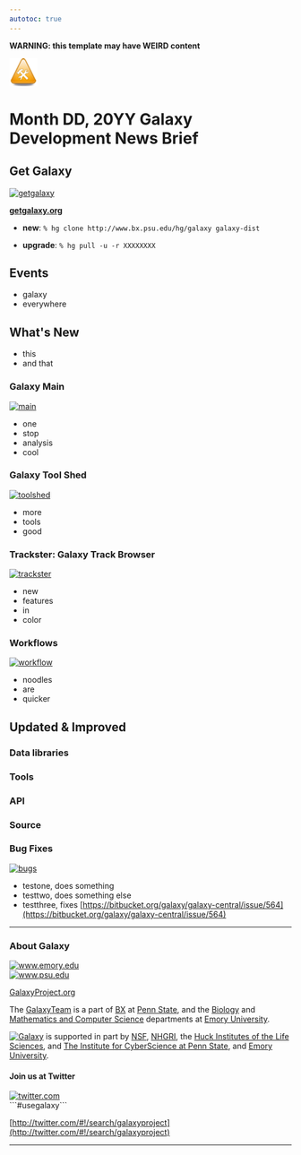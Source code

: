 ```yaml
---
autotoc: true
---
```

****WARNING**: this template may have WEIRD content**

<div class='center'><img src="/src/images/Icons/UnderConstruction.gif" alt="template" width="50px" /></div>

# Month DD, 20YY Galaxy Development News Brief

<div class='right'></div>

## Get Galaxy

<div class='left'><a href='http://getgalaxy.org/'><img src="http://galaxy.psu.edu/static/getgalaxy.png" alt="getgalaxy" width="50px" /></a></div>

 **[getgalaxy.org](http://getgalaxy.org)**

* **new**: `% hg clone http://www.bx.psu.edu/hg/galaxy galaxy-dist`

* **upgrade**: `% hg pull -u -r XXXXXXXX`

## Events

* galaxy 
* everywhere

## What's New

* this 
* and that

### Galaxy Main

<div class='left'><a href='http://usegalaxy.org/'><img src="/src/images/Screenshots/GalaxyMainHome.png" alt="main" width="100px" /></a></div>

* one 
* stop 
* analysis
* cool

### Galaxy Tool Shed

<div class='left'><a href='http://http://toolshed.g2.bx.psu.edu/'><img src="/src/images/Logos/ToolShed.jpg" alt="toolshed" width="100" /></a></div>

* more
* tools
* good

### Trackster: Galaxy Track Browser

<div class='left'><a href='http://usegalaxy.org/visualization/list_published/'><img src="/src/images/Screenshots/GalaxyMainTrackster.png" alt="trackster" width="100" /></a></div> 

* new
* features
* in
* color

### Workflows

<div class='left'><a href='http://usegalaxy.org/visualization/list_published/'><img src="/src/images/Screenshots/GalaxyMainWorkflow.png" alt="workflow" width="100" /></a></div> 

* noodles
* are
* quicker

## Updated & Improved

### Data libraries

### Tools

### API

### Source

### Bug Fixes

<div class='left'><a href='/src/support/index.md'><img src="/src/images/Icons/bug.png" alt="bugs" width="20" /></a></div> 

* testone, does something
* testtwo, does something else
* testthree, fixes [https://bitbucket.org/galaxy/galaxy-central/issue/564](https://bitbucket.org/galaxy/galaxy-central/issue/564)

----

### About Galaxy

<div class='right'><a href='http://www.emory.edu/'><img src="/src/images/Logos/EmoryLogo.jpg" alt="www.emory.edu" width="100" /></a></div>
<div class='right'><a href='http://www.psu.edu/'><img src="/src/images/Logos/PennStateLogo.jpg" alt="www.psu.edu" width="100" /></a></div>

[GalaxyProject.org](http://galaxyproject.org)

The [GalaxyTeam](http://bitbucket.org/galaxy/galaxy-central/wiki/GalaxyTeam) is a part of [BX](http://www.bx.psu.edu/) at [Penn State](http://www.psu.edu/), and the [Biology](http://www.biology.emory.edu/) and [Mathematics and Computer Science](http://www.mathcs.emory.edu/) departments at [Emory University](http://www.emory.edu/home/index.html). 

<a href='http://usegalaxy.org'><img src="/src/images/Logos/galaxyLogoTrimmed.png" alt="Galaxy" width="100" /></a> is supported in part by [NSF](http://www.nsf.gov/), [NHGRI](http://www.genome.gov/), the [Huck Institutes of the Life Sciences](http://www.huck.psu.edu/), and [The Institute for CyberScience at Penn State](http://www.ics.psu.edu/), and [Emory University](http://www.emory.edu/home/index.html).

#### Join us at Twitter

<div class='left'><a href='http://twitter.com/#!/search/galaxyproject/'><img src="/src/images/Logos/TwitterBirdTiny.png" alt="twitter.com" /></a></div>
```#usegalaxy```
 

[http://twitter.com/#!/search/galaxyproject](http://twitter.com/#!/search/galaxyproject) 


----
